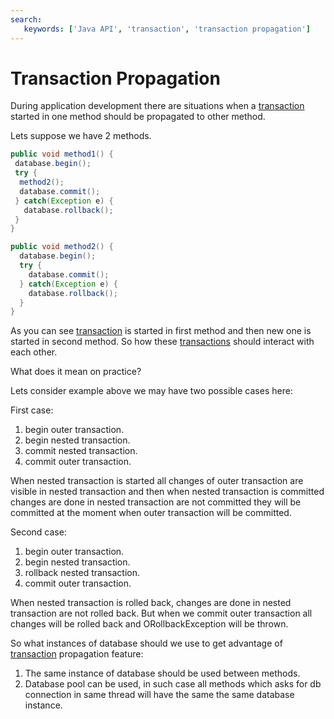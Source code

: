 ```yaml
---
search:
   keywords: ['Java API', 'transaction', 'transaction propagation']
---
```


# Transaction Propagation

During application development there are situations when a [transaction](../internals/Transactions.md) started in one method should be propagated to other method.

Lets suppose we have 2 methods.

```Java
public void method1() {
 database.begin();
 try {
  method2();
  database.commit();
 } catch(Exception e) {
   database.rollback();
 }
}

public void method2() {
  database.begin();
  try {
    database.commit();
  } catch(Exception e) {
    database.rollback();
  }
}
```

As you can see [transaction](../internals/Transactions.md) is started in first method and then new one is started in second method.
So how these [transactions](../internals/Transactions.md) should interact with each other.


What does it mean on practice?

Lets consider example above we may have two possible cases here:

First case:

1. begin outer transaction.
2. begin nested transaction.
3. commit nested transaction.
4. commit outer transaction.

When nested transaction is started all changes of outer transaction are visible in nested transaction and
then when nested transaction is committed changes are done in nested transaction are not committed they will be committed at the moment when outer transaction will be committed.

Second case:

1. begin outer transaction.
2. begin nested transaction.
3. rollback nested transaction.
4. commit outer transaction.

When nested transaction is rolled back, changes are done in nested transaction are not rolled back.
But when we commit outer transaction all changes will be rolled back and ORollbackException will be thrown.

So what instances of database should we use to get advantage of [transaction](../internals/Transactions.md) propagation feature:

1. The same instance of database should be used between methods.
2. Database pool can be used, in such case all methods which asks for db connection in same
thread will have the same the same database instance.



